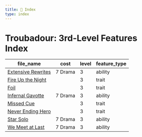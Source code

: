 ```yaml
---
title: 📑 Index
type: index
---
```


# Troubadour: 3rd-Level Features Index

| file_name                                       | cost    | level | feature_type |
| ----------------------------------------------- | ------- | ----- | ------------ |
| [Extensive Rewrites](../Extensive%20Rewrites)   | 7 Drama | 3     | ability      |
| [Fire Up the Night](../Fire%20Up%20the%20Night) |         | 3     | trait        |
| [Foil](../Foil)                                 |         | 3     | trait        |
| [Infernal Gavotte](../Infernal%20Gavotte)       | 7 Drama | 3     | ability      |
| [Missed Cue](../Missed%20Cue)                   |         | 3     | trait        |
| [Never Ending Hero](../Never%20Ending%20Hero)   |         | 3     | trait        |
| [Star Solo](../Star%20Solo)                     | 7 Drama | 3     | ability      |
| [We Meet at Last](../We%20Meet%20at%20Last)     | 7 Drama | 3     | ability      |

